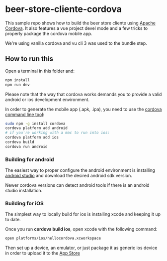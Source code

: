 # beer-store-cliente-cordova

This sample repo shows how to build the beer store cliente using
[Apache Cordova](https://cordova.apache.org/). It also features a vue project
devel mode and a few tricks to properly package the cordova mobile app.

We're using vanilla cordova and vu cli 3 was used to the bundle step.

## How to run this

Open a terminal in this folder and:

```bash
npm install
npm run dev
```

Please note that the way that cordova works demands you to provide a valid
android or ios development environment.

In order to generate the mobile app (.apk, .ipa), you need to use the
[cordova command line tool](https://cordova.apache.org/#getstarted):

```bash
sudo npm -g install cordova
cordova platform add android
# if you're working with a mac to run into ios:
cordova platform add ios
cordova build
cordova run android
```

### Building for android

The easiest way to proper configure the android environment is installing
[android studio](https://developer.android.com/studio/?hl=pt-br) and download
the desired android sdk version.

Newer cordova versions can detect android tools if there is an android studio
installation.

### Building for iOS

The simplest way to locally build for ios is installing xcode and keeping it
up to date.

Once you run **cordova build ios**, open xcode with the following command:

```bash
open platforms/ios/hellocordova.xcworkspace
```

Then set up a device, an emulator, or just package it as generic ios device
in order to upload it to the [App Store](https://appstoreconnect.apple.com/login)
